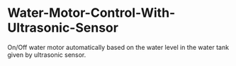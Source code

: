 # Water-Motor-Control-With-Ultrasonic-Sensor
On/Off water motor automatically based on the water level in the water tank given by ultrasonic sensor.
